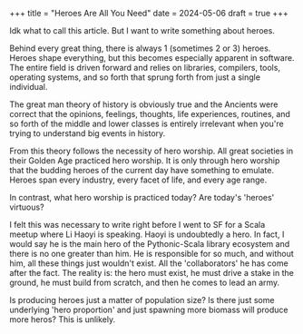 +++
title = "Heroes Are All You Need"
date = 2024-05-06
draft = true
+++

Idk what to call this article. But I want to write something about heroes.

Behind every great thing, there is always 1 (sometimes 2 or 3) heroes. Heroes shape everything, but this becomes especially apparent in software. The entire field is driven forward and relies on libraries, compilers, tools, operating systems, and so forth that sprung forth from just a single individual.

The great man theory of history is obviously true and the Ancients were correct that the opinions, feelings, thoughts, life experiences, routines, and so forth of the middle and lower classes is entirely irrelevant when you're trying to understand big events in history.

From this theory follows the necessity of hero worship. All great societies in their Golden Age practiced hero worship. It is only through hero worship that the budding heroes of the current day have something to emulate. Heroes span every industry, every facet of life, and every age range.

In contrast, what hero worship is practiced today? Are today's 'heroes' virtuous?

I felt this was necessary to write right before I went to SF for a Scala meetup where Li Haoyi is speaking. Haoyi is undoubtedly a hero. In fact, I would say he is the main hero of the Pythonic-Scala library ecosystem and there is no one greater than him. He is responsible for so much, and without him, all these things just wouldn't exist. All the 'collaborators' he has come after the fact. The reality is: the hero must exist, he must drive a stake in the ground, he must build from scratch, and then he comes to lead an army.

Is producing heroes just a matter of population size? Is there just some underlying 'hero proportion' and just spawning more biomass will produce more heros? This is unlikely.
